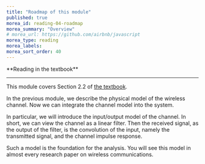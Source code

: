 ```yaml
---
title: "Roadmap of this module"
published: true
morea_id: reading-04-roadmap
morea_summary: "Overview"
# morea_url: https://github.com/airbnb/javascript
morea_type: reading
morea_labels:
morea_sort_order: 40
---
```


<div class="alert alert-success" role="alert" markdown="1">
<i class="fa-solid fa-book fa-xl"></i> **Reading in the textbook**
<hr/>

This module covers Section 2.2 of [the textbook](https://web.stanford.edu/~dntse/papers/book121004.pdf).
</div>


In the previous module, we describe the physical model of the wireless channel. Now we can integrate the channel model into the system. 

In particular, we will introduce the input/output model of the channel. In short, we can view the channel as a linear filter. Then the received signal, as the output of the filter, is the convolution of the input, namely the transmitted signal, and the channel impulse response. 

Such a model is the foundation for the analysis. You will see this model in almost every research paper on wireless communications.